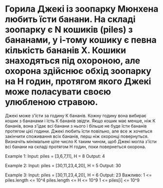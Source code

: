 # Горила Джекі  із зоопарку Мюнхена любить їсти банани. На складі зоопарку є N кошиків (piles) з бананами, у і-тому кошику є певна кількість бананів Х. Кошики знаходяться під охороною, але охорона здійснює обхід зоопарку на Н годин, протягом якого Джекі може поласувати своєю улюбленою стравою.
Джекі може з'їсти за годину К бананів. Кожну годину вона вибирає кошик з бананами і їсть К бананів звідти. Якщо кошик має менше, ніж К бананів, вона з'їдає всі банани з нього і більше не буде їсти бананів протягом цієї години.
Джекі любить їсти повільно, але все ж хочеться закінчити споживання всіх бананів, перш ніж охоронці повернуться.
Визначіть мінімальне ціле число К таким чином, щоб Джекі могла з'їсти всі банани на складі протягом Н годин, поки повернеться охорона.

Example 1:
Input: piles = [3,6,7,11], H = 8
Output: 4


Example 2:
Input: piles = [30,11,23,4,20], H = 5
Output: 30


Example 3:
Input: piles = [30,11,23,4,20], H = 6
Output: 23
Важливо:
1 <= piles.length <= 10^4
piles.length <= H <= 10^9
1 <= piles[i] <= 10^9
